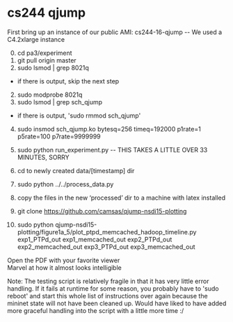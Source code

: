 # cs244 qjump

First bring up an instance of our public AMI: cs244-16-qjump -- We used a C4.2xlarge instance

0. cd pa3/experiment
1. git pull origin master
1. sudo lsmod | grep 8021q
  - if there is output, skip the next step
2. sudo modprobe 8021q
3. sudo lsmod | grep sch_qjump
  - if there is output, 'sudo rmmod sch_qjump'
4. sudo insmod sch_qjump.ko bytesq=256 timeq=192000 p1rate=1 p5rate=100 p7rate=9999999

5. sudo python run_experiment.py -- THIS TAKES A LITTLE OVER 33 MINUTES, SORRY
6. cd to newly created data/[timestamp] dir
7. sudo python ../../process_data.py

8. copy the files in the new ‘processed’ dir to a machine with latex installed
9. git clone https://github.com/camsas/qjump-nsdi15-plotting
10. sudo python qjump-nsdi15-plotting/figure1a_5/plot_ptpd_memcached_hadoop_timeline.py exp1_PTPd_out exp1_memcached_out exp2_PTPd_out exp2_memcached_out exp3_PTPd_out exp3_memcached_out

Open the PDF with your favorite viewer   
Marvel at how it almost looks intelligible

Note: The testing script is relatively fragile in that it has very little error handling. If it fails at runtime for some reason, you probably have to 'sudo reboot' and start this whole list of instructions over again because the mininet state will not have been cleaned up. Would have liked to have added more graceful handling into the script with a little more time :/
